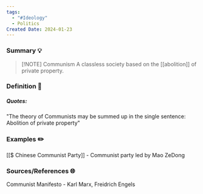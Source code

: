 ```yaml
---
tags:
  - "#Ideology"
  - Politics
Created Date: 2024-01-23
---
```

### Summary 💡
> [!NOTE] Communism
> A classless society based on the [[abolition]] of private property.

### Definition 📖 
##### Quotes:
"The theory of Communists may be summed up in the single sentence: Abolition of private property"

### Examples ✏️
[[$ Chinese Communist Party]] - Communist party led by Mao ZeDong

### Sources/References 🌐
Communist Manifesto - Karl Marx, Freidrich Engels
